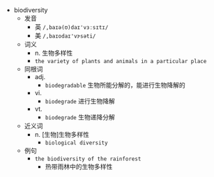 - biodiversity
  - 发音
    - 英 `/,baɪə(ʊ)daɪ'vɜːsɪtɪ/`
    - 美 `/,baɪodaɪ'vɝsəti/`
  - 词义
    - n. 生物多样性
    - `the variety of plants and animals in a particular place`
  - 同根词
    - adj.
      - `biodegradable` 生物所能分解的，能进行生物降解的
    - vi.
      - `biodegrade` 进行生物降解
    - vt.
      - `biodegrade` 生物递降分解
  - 近义词
    - n. [生物]生物多样性
      - `biological diversity`
  - 例句
    - `the biodiversity of the rainforest`
      - 热带雨林中的生物多样性

